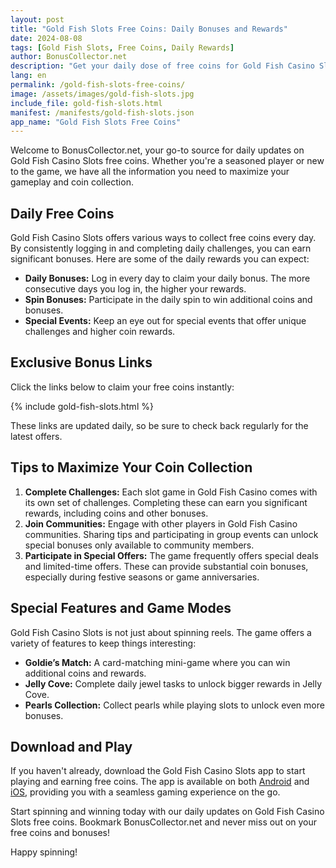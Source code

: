 ```yaml
---
layout: post
title: "Gold Fish Slots Free Coins: Daily Bonuses and Rewards"
date: 2024-08-08
tags: [Gold Fish Slots, Free Coins, Daily Rewards]
author: BonusCollector.net
description: "Get your daily dose of free coins for Gold Fish Casino Slots. Check out our latest updates for bonuses and exclusive rewards!"
lang: en
permalink: /gold-fish-slots-free-coins/
image: /assets/images/gold-fish-slots.jpg
include_file: gold-fish-slots.html
manifest: /manifests/gold-fish-slots.json
app_name: "Gold Fish Slots Free Coins"
---
```


Welcome to BonusCollector.net, your go-to source for daily updates on Gold Fish Casino Slots free coins. Whether you're a seasoned player or new to the game, we have all the information you need to maximize your gameplay and coin collection.

## Daily Free Coins

Gold Fish Casino Slots offers various ways to collect free coins every day. By consistently logging in and completing daily challenges, you can earn significant bonuses. Here are some of the daily rewards you can expect:

- **Daily Bonuses:** Log in every day to claim your daily bonus. The more consecutive days you log in, the higher your rewards.
- **Spin Bonuses:** Participate in the daily spin to win additional coins and bonuses.
- **Special Events:** Keep an eye out for special events that offer unique challenges and higher coin rewards.

## Exclusive Bonus Links

Click the links below to claim your free coins instantly:

{% include gold-fish-slots.html %}

These links are updated daily, so be sure to check back regularly for the latest offers.

## Tips to Maximize Your Coin Collection

1. **Complete Challenges:** Each slot game in Gold Fish Casino comes with its own set of challenges. Completing these can earn you significant rewards, including coins and other bonuses.
2. **Join Communities:** Engage with other players in Gold Fish Casino communities. Sharing tips and participating in group events can unlock special bonuses only available to community members.
3. **Participate in Special Offers:** The game frequently offers special deals and limited-time offers. These can provide substantial coin bonuses, especially during festive seasons or game anniversaries.

## Special Features and Game Modes

Gold Fish Casino Slots is not just about spinning reels. The game offers a variety of features to keep things interesting:

- **Goldie’s Match:** A card-matching mini-game where you can win additional coins and rewards.
- **Jelly Cove:** Complete daily jewel tasks to unlock bigger rewards in Jelly Cove.
- **Pearls Collection:** Collect pearls while playing slots to unlock even more bonuses.

## Download and Play

If you haven't already, download the Gold Fish Casino Slots app to start playing and earning free coins. The app is available on both [Android](https://play.google.com/store/apps/details?id=com.williamsinteractive.goldfish) and [iOS](https://apps.apple.com/us/app/gold-fish-slots-casino-games/id806393795), providing you with a seamless gaming experience on the go.

Start spinning and winning today with our daily updates on Gold Fish Casino Slots free coins. Bookmark BonusCollector.net and never miss out on your free coins and bonuses!

Happy spinning!